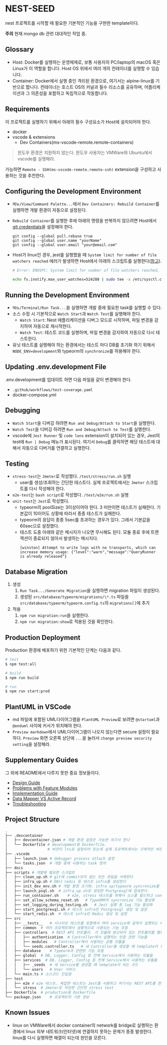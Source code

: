 # NEST-SEED

nest 프로젝트를 시작할 때 필요한 기본적인 기능을 구현한 template이다.

**주의** 현재 mongo db 관련 대대적인 작업 중.

## Glossary

-   Host: Docker를 실행하는 운영체제로, 보통 사용자의 PC/laptop의 macOS 혹은 Linux가 이 역할을 합니다. Host OS 위에서 여러 개의 컨테이너를 실행할 수 있습니다.
-   Container: Docker에서 실행 중인 격리된 환경으로, 여기서는 alpine-linux를 기반으로 합니다. 컨테이너는 호스트 OS의 커널과 필수 리소스를 공유하며, 어플리케이션과 그 의존성을 포함하고 독립적으로 작동합니다.

## Requirements

이 프로젝트를 실행하기 위해서 아래의 필수 구성요소가 Host에 설치되어야 한다.

-   docker
-   vscode & extensions
    -   Dev Containers(ms-vscode-remote.remote-containers)

> 윈도우 환경은 지원하지 않는다. 윈도우 사용자는 VMWare와 Ubuntu에서 vscode를 실행해라.

가능하면 `Remote - SSH(ms-vscode-remote.remote-ssh)` extension을 구성하고 사용하는 것을 추천한다.

## Configuring the Development Environment

-   `메뉴/View/Command Palette...`에서 `Dev Containers: Rebuild Container`를 실행하면 개발 환경이 자동으로 설정된다.
-   `Rebuild Container`를 실행한 후에 아래의 명령을 반복하지 않으려면 Host에서 [git credentials](https://code.visualstudio.com/remote/advancedcontainers/sharing-git-credentials)을 설정해야 한다.
    ```
    git config --global pull.rebase true
    git config --global user.name "yourName"
    git config --global user.email "your@email.com"
    ```
-   Host가 linux인 경우, jest를 실행했을 때 `System limit for number of file watchers reached` 에러가 발생하면 Host에서 아래의 스크립트를 실행한다([참고](https://code.visualstudio.com/docs/setup/linux#_visual-studio-code-is-unable-to-watch-for-file-changes-in-this-large-workspace-error-enospc)).

    ```sh
    # Error: ENOSPC: System limit for number of file watchers reached, watch '/workspaces/nest-seed/src'

    echo fs.inotify.max_user_watches=524288 | sudo tee -a /etc/sysctl.conf && sudo sysctl -p
    ```

## Running the Development Environment

-   `메뉴/Terminal/Run Task...`을 실행하면 개발 중에 필요한 task를 실행할 수 있다.
-   소스 수정 시 기본적으로 `Watch Start`과 `Watch Test`를 실행해야 한다.
    -   `Watch Start`: Nest 애플리케이션을 디버그 모드로 시작하며, 파일 변경을 감지하여 자동으로 재시작한다.
    -   `Watch Test`: 테스트 코드를 실행하며, 파일 변경을 감지하여 자동으로 다시 테스트한다.
-   유닛 테스트를 실행해야 하는 환경에서는 테스트 마다 DB를 초기화 하기 위해서 `NODE_ENV=development`와 typeorm의 `synchronize`를 허용해야 한다.

## Updating .env.development File

.env.development를 업데이트 하면 다음 파일을 같이 변경해야 한다.

-   `.github/workflows/test-coverage.yaml`
-   docker-compose.yml

## Debugging

-   `Watch Start`을 디버깅 하려면 `Run and Debug/Attach to Start`을 실행한다.
-   `Watch Test`을 디버깅 하려면 `Run and Debug/Attach to Test`를 실행한다.
-   vscode에 `Jest Runner` 및 `code lens` extension이 설치되어 있는 경우, Jest의 test에 `Run | Debug` 메뉴가 표시된다. 여기서 `Debug`를 클릭하면 해당 테스트에 대해서 자동으로 디버거를 연결하고 실행한다.

## Testing

-   `stress-test`는 `Jmeter`로 작성했다. `/test/stress/run.sh` 실행
    -   user를 생성/조회하는 간단한 테스트다. 실제 프로젝트에서는 `Jmeter` 스크립트를 다시 작성해야 한다.
-   `e2e-test`는 `bash script`로 작성했다. `/test/e2e/run.sh` 실행
-   `unit-test`는 `Jest`로 작성했다.
    -   typeorm의 poolSize는 3이상이어야 한다. 3 미만이면 테스트가 실패한다. 기본값이 10이어도 상황에 따라서 종종 테스트가 실패한다.
    -   typeorm의 응답이 종종 5sec를 초과하는 경우가 있다. 그래서 기본값을 60sec으로 설정했다.
    -   테스트 도중 아래와 같은 메시지가 나오면 무시해도 된다. 모듈 종료 후에 트랜잭션이 종료되지 않아서 발생하는 메시지다.
        ```
        [winston] Attempt to write logs with no transports, which can increase memory usage: {"level":"warn","message":"QueryRunner is already released"}
        ```

## Database Migration

1. 생성
    1. `Run Task.../Generate Migration`을 실행하면 migration 파일이 생성된다.
    1. 생성된 `src/database/typeorm/migrations/\*.ts` 파일을 `src/database/typeorm/typeorm.config.ts`의 `migrations[]`에 추가
1. 적용
    1. `npm run migration:run`을 실행한다.
    1. `npm run migration:show`로 적용된 것을 확인한다.

## Production Deployment

Production 환경에 배포하기 위한 기본적인 단계는 다음과 같다.

```bash
# test
$ npm test:all

# build
$ npm run build

# run
$ npm run start:prod
```

## PlantUML in VSCode

-   md 파일에 포함된 UML다이어그램을 `PlantUML Preview`로 보려면 `@startuml`과 `@enduml` 사이에 커서가 위치해야 한다.
-   `Preview markdown`에서 UML다이어그램이 나오지 않는다면 secure 설정이 필요하다. `Preview` 화면 오른쪽 상단에 `...`을 눌러서 `change preview security setting`을 설정해라.

## Supplementary Guides

그 외에 README에서 다루지 못한 중요 정보들이다.

-   [Design Guide](./docs/design.guide.md)
-   [Problems with Feature Modules](./docs/problems-with-feature-modules.md)
-   [Implementation Guide](./docs/implementation.guide.md)
-   [Data Mapper VS Active Record](./docs/data-mapper-vs-active-record.guide.md)
-   [Troubleshooting](./docs/troubleshooting.md)

## Project Structure

```bash
.
├── .devcontainer
│   ├── devcontainer.json # 개발 환경 설정은 가능한 여기서 한다
│   └── Dockerfile # development용 Dockerfile.
│                  # 버전이 lts로 설정되어 있는데 실제 프로젝트에서는 구체적인 버전을 명시해야 한다.
├── .vscode
│   ├── launch.json # debugger process attach 설정
│   └── tasks.json  # 개발 중에 사용하는 task 정의
├── docs
├── scripts # 개발에 필요한 스크립트
│   ├── clean_up.sh # git에 commit되지 않는 모든 파일을 삭제한다
│   ├── infra_up.sh # DB나 redis 등 테스트 infra를 생성한다
│   ├── init_dev_env.sh # 개발 환경 초기화. infra up/typeorm syncronize를 설정한다
│   ├── launch_psql.sh  # infra_up.sh로 생성한 Postgresql에 접속한다.
│   ├── run_container.sh    # e2e, stress 테스트를 위해서 소스를 빌드하고 container로 실행한다
│   ├── set_allow_schema_reset.sh   # TypeORM의 syncronize 기능 활성화
│   ├── set_logging_during_testing.sh   # Jest 실행 중 log 기능 활성화
│   ├── start_postgresql.sh # 테스트 infra인 Postgresql 생성 및 설정
│   └── start_redis.sh  # 테스트 infra인 Redis 생성 및 설정
├── src
│   ├── __tests__   # 시나리오 테스트를 포함해서 여러 service에 걸쳐서 실행되는 테스트다
│   ├── common  # 여러 프로젝트에서 공통적으로 사용되는 기능 모음
│   ├── controllers  # REST API 컨트롤러. 각 모듈에 분산되어 있는 컨트롤러를 별도의 폴더(레이어)로 분리했다.
│   │   ├── authentication  # Controller에서 실행하는 인증 관련 기능들
│   │   ├── modules   # Controller에서 사용하는 공통 모듈들
│   │   └── seeds.controller.ts   # 새 Controller를 생성할 때 template이 되는 코드
│   ├── database    # Typeorm과 관련된 기능 모음
│   ├── global  # DB, Logger, Config 등 전체 Service에서 사용하는 모듈들
│   ├── services  # DB, Logger, Config 등 전체 Service에서 사용하는 모듈들
│   │   ├── _seeds  # 새 Service를 생성할 때 template이 되는 코드
│   │   └── users   # User 서비스
│   └── main.ts # 소스코드 진입점
├── test
│   ├── e2e # e2e 테스트. 복잡한 테스트는 Jest를 사용하고 여기서는 REST API를 한 번씩 호출하는 정도로 한다.
│   └── stress  # Jmeter로 작성한 간단한 stress test
├── Dockerfile  # production용 Dockerfile
└── package.json    # 프로젝트의 기본 정보
```

## Known Issues

-   linux on VMWare에서 docker container의 network를 bridge로 실행하는 환경에서 linux 외부 네트워크(인터넷)에 연결하지 못하는 문제가 종종 발생한다. linux를 다시 실행하면 해결이 되는데 원인을 모른다.
